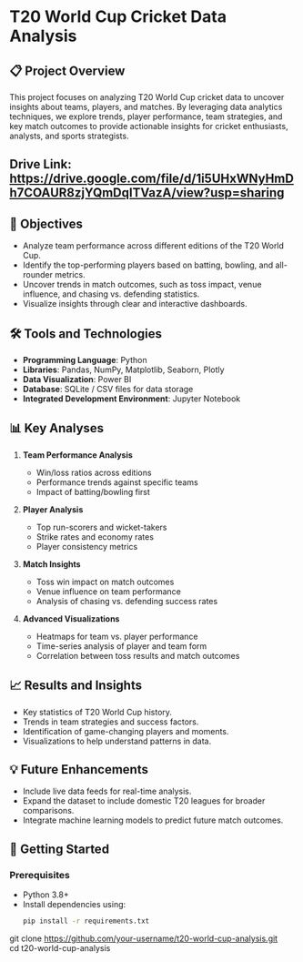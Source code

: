 # T20 World Cup Cricket Data Analysis

## 📋 Project Overview                                                                         
This project focuses on analyzing T20 World Cup cricket data to uncover insights about teams, players, and matches. By leveraging data analytics techniques, we explore trends, player performance, team strategies, and key match outcomes to provide actionable insights for cricket enthusiasts, analysts, and sports strategists.                                                                               

## Drive Link: https://drive.google.com/file/d/1i5UHxWNyHmDh7COAUR8zjYQmDqITVazA/view?usp=sharing

## 🎯 Objectives                                                                                               
- Analyze team performance across different editions of the T20 World Cup.                                                      
- Identify the top-performing players based on batting, bowling, and all-rounder metrics.                                                          
- Uncover trends in match outcomes, such as toss impact, venue influence, and chasing vs. defending statistics.                                  
- Visualize insights through clear and interactive dashboards.                                                                

## 🛠️ Tools and Technologies                                                           
- **Programming Language**: Python                                                
- **Libraries**: Pandas, NumPy, Matplotlib, Seaborn, Plotly                                                   
- **Data Visualization**: Power BI                                                                                   
- **Database**: SQLite / CSV files for data storage                                                                          
- **Integrated Development Environment**: Jupyter Notebook                                                                           


## 📊 Key Analyses                                                                                                                     
1. **Team Performance Analysis**                                                                          
   - Win/loss ratios across editions                                                                                        
   - Performance trends against specific teams                                                                        
   - Impact of batting/bowling first                                                                                  

2. **Player Analysis**                                                                                                                
   - Top run-scorers and wicket-takers                                                                                
   - Strike rates and economy rates                                                                                                
   - Player consistency metrics                                                                                                         

3. **Match Insights**                                                                                                  
   - Toss win impact on match outcomes                                                                                      
   - Venue influence on team performance                                                                                      
   - Analysis of chasing vs. defending success rates                                                                              

4. **Advanced Visualizations**                                                                                                                   
   - Heatmaps for team vs. player performance                                                                                               
   - Time-series analysis of player and team form                                                                                                    
   - Correlation between toss results and match outcomes                                                                          

## 📈 Results and Insights                                                                                            
- Key statistics of T20 World Cup history.                                                                       
- Trends in team strategies and success factors.                                                                               
- Identification of game-changing players and moments.                                                                                  
- Visualizations to help understand patterns in data.                                                                                             

## 💡 Future Enhancements                                                                                                              
- Include live data feeds for real-time analysis.                                                                                                    
- Expand the dataset to include domestic T20 leagues for broader comparisons.                                                                       
- Integrate machine learning models to predict future match outcomes.                                                                               

## 🚀 Getting Started                                                                                                

### Prerequisites                                                                                                               
- Python 3.8+                                                                                                                        
- Install dependencies using:                                                                                                 
  ```bash
  pip install -r requirements.txt                                                                                                       
git clone https://github.com/your-username/t20-world-cup-analysis.git                                                                                             
cd t20-world-cup-analysis                                                                                                                                       
